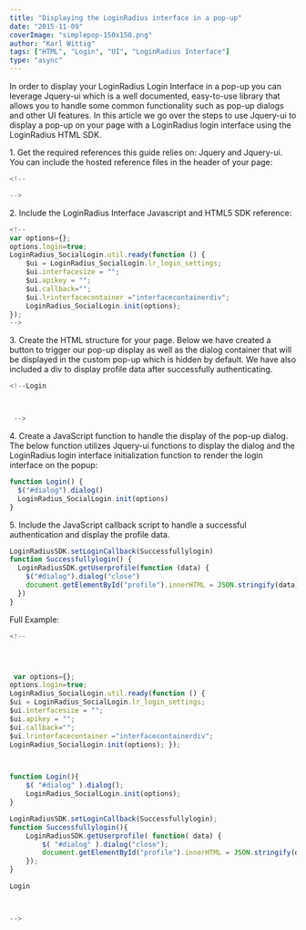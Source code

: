```yaml
---
title: "Displaying the LoginRadius interface in a pop-up"
date: "2015-11-09"
coverImage: "simplepop-150x150.png"
author: "Karl Wittig"
tags: ["HTML", "Login", "UI", "LoginRadius Interface"]
type: "async"
---
```


In order to display your LoginRadius Login Interface in a pop-up you can leverage Jquery-ui which is a well documented, easy-to-use library that allows you to handle some common functionality such as pop-up dialogs and other UI features. In this article we go over the steps to use Jquery-ui to display a pop-up on your page with a LoginRadius login interface using the LoginRadius HTML SDK.

1\. Get the required references this guide relies on: Jquery and Jquery-ui. You can include the hosted reference files in the header of your page:

```js
<!--

-->
```

2\. Include the LoginRadius Interface Javascript and HTML5 SDK reference:

```js
<!--
var options={};
options.login=true;
LoginRadius_SocialLogin.util.ready(function () {
    $ui = LoginRadius_SocialLogin.lr_login_settings;
    $ui.interfacesize = "";
    $ui.apikey = "";
    $ui.callback="";
    $ui.lrinterfacecontainer ="interfacecontainerdiv";
    LoginRadius_SocialLogin.init(options);
});
-->
```

3\. Create the HTML structure for your page. Below we have created a button to trigger our pop-up display as well as the dialog container that will be displayed in the custom pop-up which is hidden by default. We have also included a div to display profile data after successfully authenticating.

```js
<!--Login



 -->
```

4\. Create a JavaScript function to handle the display of the pop-up dialog. The below function utilizes Jquery-ui functions to display the dialog and the LoginRadius login interface initialization function to render the login interface on the popup:

```javascript
function Login() {
  $("#dialog").dialog()
  LoginRadius_SocialLogin.init(options)
}
```

5\. Include the JavaScript callback script to handle a successful authentication and display the profile data.

```javascript
LoginRadiusSDK.setLoginCallback(Successfullylogin)
function Successfullylogin() {
  LoginRadiusSDK.getUserprofile(function (data) {
    $("#dialog").dialog("close")
    document.getElementById("profile").innerHTML = JSON.stringify(data)
  })
}
```

Full Example:

```js
<!--




 var options={};
options.login=true;
LoginRadius_SocialLogin.util.ready(function () {
$ui = LoginRadius_SocialLogin.lr_login_settings;
$ui.interfacesize = "";
$ui.apikey = "";
$ui.callback="";
$ui.lrinterfacecontainer ="interfacecontainerdiv";
LoginRadius_SocialLogin.init(options); });



function Login(){
    $( "#dialog" ).dialog();
    LoginRadius_SocialLogin.init(options);
}

LoginRadiusSDK.setLoginCallback(Successfullylogin);
function Successfullylogin(){
    LoginRadiusSDK.getUserprofile( function( data) {
        $( "#dialog" ).dialog("close");
        document.getElementById("profile").innerHTML = JSON.stringify(data);
    });
}

Login



-->
```
